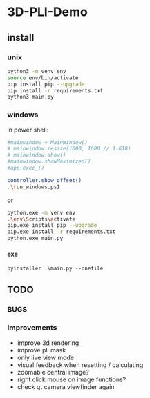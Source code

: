 # 3D-PLI-Demo

## install

### unix

```sh
python3 -m venv env
source env/bin/activate
pip install pip --upgrade
pip install -r requirements.txt
python3 main.py
```

### windows

in power shell:

```sh
#mainwindow = MainWindow()
# mainwindow.resize(1600, 1600 // 1.618)
# mainwindow.show()
#mainwindow.showMaximized()
#app.exec_()

controller.show_offset()
.\run_windows.ps1
```

or

```sh
python.exe -m venv env
.\env\Scripts\activate
pip.exe install pip --upgrade
pip.exe install -r requirements.txt
python.exe main.py
```

#### exe

```
pyinstaller .\main.py --onefile
```

## TODO

### BUGS

### Improvements

- improve 3d rendering
- improve pli mask
- only live view mode
- visual feedback when resetting / calculating
- zoomable central image?
- right click mouse on image functions?
- check qt camera viewfinder again
